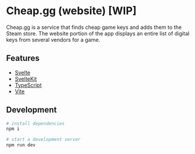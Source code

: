 # Cheap.gg (website) [WIP]

Cheap.gg is a service that finds cheap game keys and adds them to the Steam store. The website portion of the app displays an entire list of digital keys from several vendors for a game.

## Features

-   [Svelte](https://svelte.dev/)
-   [SvelteKit](https://kit.svelte.dev/)
-   [TypeScript](https://www.typescriptlang.org/)
-   [Vite](https://vitejs.dev/)

## Development

```bash
# install dependencies
npm i

# start a development server
npm run dev
```


